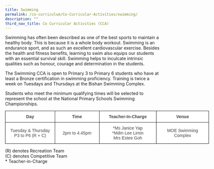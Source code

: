 ```yaml
---
title: Swimming
permalink: /co-curriculum/Co-Curricular-Activities/swimming/
description: ""
third_nav_title: Co Curricular Activities (CCA)
---
```


Swimming has often been described as one of the best sports to maintain a healthy body. This is because it is a whole body workout. Swimming is an endurance sport, and as such an excellent cardiovascular exercise. Besides the health and fitness benefits, learning to swim also equips our students with an essential survival skill. Swimming helps to inculcate intrinsic qualities such as honour, courage and determination in the students.  

  

The Swimming CCA is open to Primary 3 to Primary 6 students who have at least a Bronze certification in swimming proficiency. Training is twice a week on Tuesdays and Thursdays at the Bishan Swimming Complex.

  

Students who meet the minimum qualifying times will be selected to represent the school at the National Primary Schools Swimming Championships.

<style type="text/css">
.tg  {border-collapse:collapse;border-spacing:0;margin:0px auto;}
.tg td{border-color:black;border-style:solid;border-width:1px;font-family:Arial, sans-serif;font-size:14px;
  overflow:hidden;padding:10px 5px;word-break:normal;}
.tg th{border-color:black;border-style:solid;border-width:1px;font-family:Arial, sans-serif;font-size:14px;
  font-weight:normal;overflow:hidden;padding:10px 5px;word-break:normal;}
.tg .tg-ncov{background-color:#FFF;color:#454545;text-align:center;vertical-align:middle}
.tg .tg-d8lx{background-color:#FFF;color:#444;font-weight:bold;text-align:center;vertical-align:middle}
.tg .tg-vfvg{background-color:#FFF;color:#444;text-align:center;vertical-align:middle}
</style>
<table class="tg" style="undefined;table-layout: fixed; width: 661px">
<colgroup>
<col style="width: 161px">
<col style="width: 144px">
<col style="width: 186px">
<col style="width: 170px">
</colgroup>
<tbody>
  <tr>
    <td class="tg-d8lx">Day<br></td>
    <td class="tg-d8lx">Time </td>
    <td class="tg-d8lx">Teacher-In-Charge</td>
    <td class="tg-d8lx">Venue</td>
  </tr>
  <tr>
    <td class="tg-ncov">Tuesday &amp; Thursday<br>P3 to P6 (R + C)</td>
    <td class="tg-vfvg">2pm to 4.45pm </td>
    <td class="tg-vfvg">*Ms Janice Yap<br>*Mdm Lee Limin<br>Mrs Estee Goh</td>
    <td class="tg-vfvg">MOE Swimming Complex</td>
  </tr>
</tbody>
</table>

(R) denotes Recreation Team  
(C) denotes Competitive Team  
\* Teacher-in-Charge